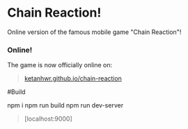 # Chain Reaction!
Online version of the famous mobile game "Chain Reaction"!

### Online!
The game is now officially online on:
>[ketanhwr.github.io/chain-reaction]

[ketanhwr.github.io/chain-reaction]: <http://ketanhwr.github.io/chain-reaction>

#Build

npm i
npm run build
npm run dev-server

>[localhost:9000]

